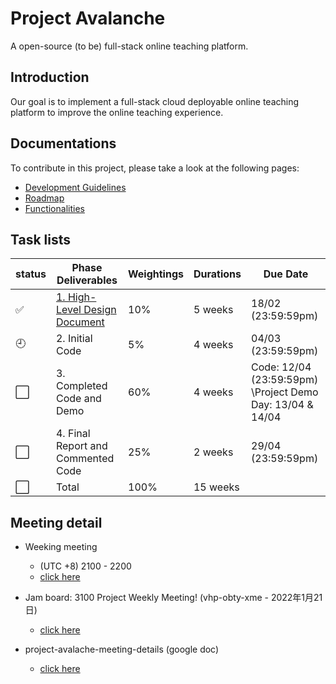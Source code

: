 # Project Avalanche
A open-source (to be) full-stack online teaching platform.

## Introduction
Our goal is to implement a full-stack cloud deployable online teaching platform to improve the online teaching experience.

## Documentations
To contribute in this project, please take a look at the following pages:

- [Development Guidelines](documentations/Development%20Guidelines.md)
- [Roadmap](documentations/Roadmap.md)
- [Functionalities](documentations/Functionalities.md)

## Task lists  

|status | Phase Deliverables  | Weightings | Durations | 	Due Date |  
|------------- | -------------  | ------------- |------------- | ------------- |
| ✅ | [1. High-Level Design Document](https://github.com/DoubleSpicy/avalanche/tree/main/documentations/1.%20High-Level%20Design%20Document)| 10%  | 	5 weeks	| 18/02 (23:59:59pm)|
| :clock9: |2. Initial Code	| 5%	|4 weeks	| 04/03 (23:59:59pm)
| ⬜ |3. Completed Code and Demo |	60%	 |4 weeks |	 Code: 12/04 (23:59:59pm) \Project Demo Day: 13/04 & 14/04
| ⬜ |4. Final Report and Commented Code	|25%	|2 weeks	|29/04 (23:59:59pm)
| ⬜ |Total |	100%|	15 weeks	

## Meeting detail
- Weeking meeting  
  - (UTC +8) 2100 - 2200  
  - [click here](https://meet.google.com/vhp-obty-xme)  

- Jam board: 3100 Project Weekly Meeting! (vhp-obty-xme - 2022年1月21日)
  - [click here](https://jamboard.google.com/d/1PJB25xDlft9iBMjHkKCqzYu3oeu-JygIuYVNXBHqP5Y)
 
- project-avalache-meeting-details (google doc)  
  - [click here](https://docs.google.com/document/d/10L72o-qWSt5bQCInW-Q8m7COkIul0dFd-7WDEdRXo0Q/edit)

